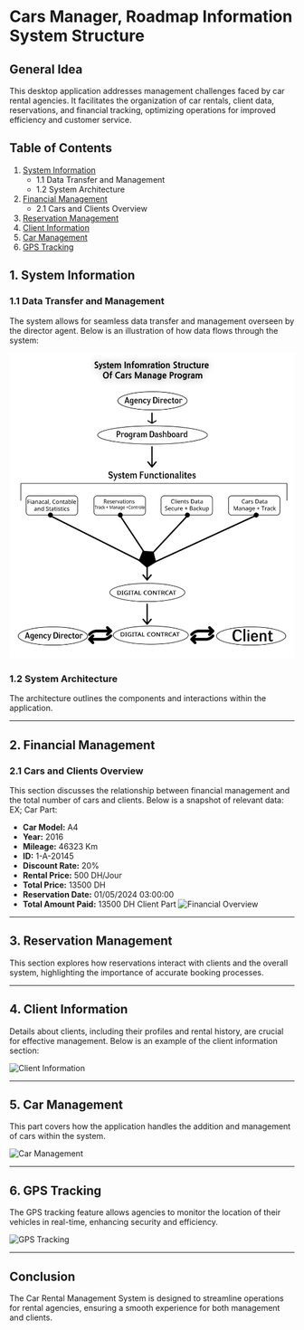 # Cars Manager, Roadmap Information System Structure

## General Idea
This desktop application addresses management challenges faced by car rental agencies. It facilitates the organization of car rentals, client data, reservations, and financial tracking, optimizing operations for improved efficiency and customer service.

## Table of Contents
1. [System Information](#system-information)
   - 1.1 Data Transfer and Management
   - 1.2 System Architecture
2. [Financial Management](#financial-management)
   - 2.1 Cars and Clients Overview
3. [Reservation Management](#reservation-management)
4. [Client Information](#client-information)
5. [Car Management](#car-management)
6. [GPS Tracking](#gps-tracking)

## 1. System Information

### 1.1 Data Transfer and Management
The system allows for seamless data transfer and management overseen by the director agent. Below is an illustration of how data flows through the system:

![System Diagram](https://raw.githubusercontent.com/Elmahfoud-Oul/Cars_Manage_SYSTEM_Information_Structure/refs/heads/main/Png-structure.png)

### 1.2 System Architecture
The architecture outlines the components and interactions within the application.

---

## 2. Financial Management

### 2.1 Cars and Clients Overview
This section discusses the relationship between financial management and the total number of cars and clients. Below is a snapshot of relevant data:
EX;
Car Part:
- **Car Model:** A4
- **Year:** 2016
- **Mileage:** 46323 Km
- **ID:** 1-A-20145
- **Discount Rate:** 20%
- **Rental Price:** 500 DH/Jour
- **Total Price:** 13500 DH
- **Reservation Date:** 01/05/2024 03:00:00
- **Total Amount Paid:** 13500 DH
Client Part
![Financial Overview]([link-to-your-image](https://raw.githubusercontent.com/Elmahfoud-Oul/Cars_Manage_SYSTEM_Information_Structure/refs/heads/main/1_cl_Car.png))

---

## 3. Reservation Management
This section explores how reservations interact with clients and the overall system, highlighting the importance of accurate booking processes.

---

## 4. Client Information
Details about clients, including their profiles and rental history, are crucial for effective management. Below is an example of the client information section:

![Client Information](link-to-your-image)

---

## 5. Car Management
This part covers how the application handles the addition and management of cars within the system.

![Car Management](link-to-your-image)

---

## 6. GPS Tracking
The GPS tracking feature allows agencies to monitor the location of their vehicles in real-time, enhancing security and efficiency.

![GPS Tracking](link-to-your-image)

---

## Conclusion
The Car Rental Management System is designed to streamline operations for rental agencies, ensuring a smooth experience for both management and clients.

